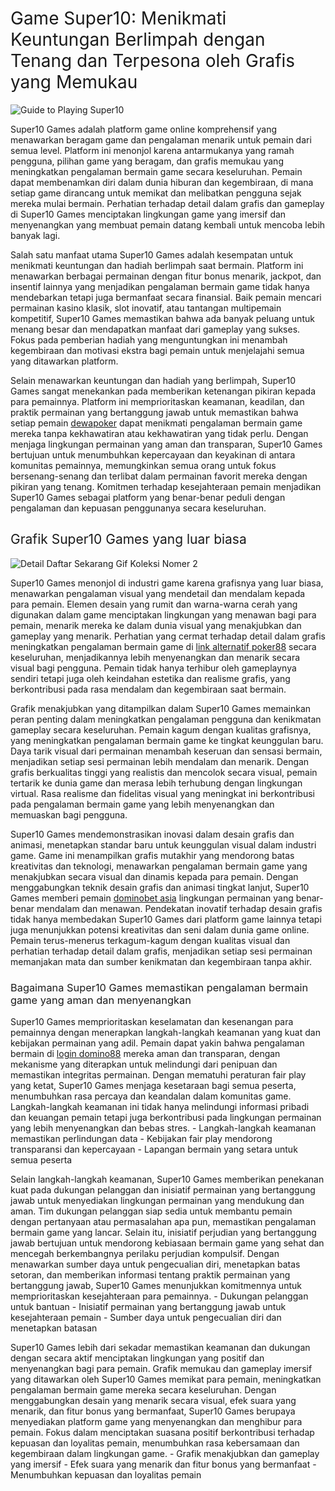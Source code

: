 <h1><span style="font-weight: 400;">Game Super10: Menikmati Keuntungan Berlimpah dengan Tenang dan Terpesona oleh Grafis yang Memukau</span></h1>
<p><img src="https://www.triplehq.com/wp-content/uploads/2024/01/Guide-to-Playing-Super10-770x380.jpg" alt="Guide to Playing Super10" /></p>
<p><span style="font-weight: 400;">Super10 Games adalah platform game online komprehensif yang menawarkan beragam game dan pengalaman menarik untuk pemain dari semua level. Platform ini menonjol karena antarmukanya yang ramah pengguna, pilihan game yang beragam, dan grafis memukau yang meningkatkan pengalaman bermain game secara keseluruhan. Pemain dapat membenamkan diri dalam dunia hiburan dan kegembiraan, di mana setiap game dirancang untuk memikat dan melibatkan pengguna sejak mereka mulai bermain. Perhatian terhadap detail dalam grafis dan gameplay di Super10 Games menciptakan lingkungan game yang imersif dan menyenangkan yang membuat pemain datang kembali untuk mencoba lebih banyak lagi.</span></p>
<p><span style="font-weight: 400;">Salah satu manfaat utama Super10 Games adalah kesempatan untuk menikmati keuntungan dan hadiah berlimpah saat bermain. Platform ini menawarkan berbagai permainan dengan fitur bonus menarik, jackpot, dan insentif lainnya yang menjadikan pengalaman bermain game tidak hanya mendebarkan tetapi juga bermanfaat secara finansial. Baik pemain mencari permainan kasino klasik, slot inovatif, atau tantangan multipemain kompetitif, Super10 Games memastikan bahwa ada banyak peluang untuk menang besar dan mendapatkan manfaat dari gameplay yang sukses. Fokus pada pemberian hadiah yang menguntungkan ini menambah kegembiraan dan motivasi ekstra bagi pemain untuk menjelajahi semua yang ditawarkan platform.</span></p>
<p><span style="font-weight: 400;">Selain menawarkan keuntungan dan hadiah yang berlimpah, Super10 Games sangat menekankan pada memberikan ketenangan pikiran kepada para pemainnya. Platform ini memprioritaskan keamanan, keadilan, dan praktik permainan yang bertanggung jawab untuk memastikan bahwa setiap pemain </span><a href="https://45.84.0.243/"><span style="font-weight: 400;">dewapoker</span></a><span style="font-weight: 400;"> dapat menikmati pengalaman bermain game mereka tanpa kekhawatiran atau kekhawatiran yang tidak perlu. Dengan menjaga lingkungan permainan yang aman dan transparan, Super10 Games bertujuan untuk menumbuhkan kepercayaan dan keyakinan di antara komunitas pemainnya, memungkinkan semua orang untuk fokus bersenang-senang dan terlibat dalam permainan favorit mereka dengan pikiran yang tenang. Komitmen terhadap kesejahteraan pemain menjadikan Super10 Games sebagai platform yang benar-benar peduli dengan pengalaman dan kepuasan penggunanya secara keseluruhan.</span></p>
<h2><span style="font-weight: 400;">Grafik Super10 Games yang luar biasa</span></h2>
<p><span style="font-weight: 400;"><img src="https://cdn.kibrispdr.org/data/1759/daftar-sekarang-gif-1.gif" alt="Detail Daftar Sekarang Gif Koleksi Nomer 2" /></span></p>
<p><span style="font-weight: 400;">Super10 Games menonjol di industri game karena grafisnya yang luar biasa, menawarkan pengalaman visual yang mendetail dan mendalam kepada para pemain. Elemen desain yang rumit dan warna-warna cerah yang digunakan dalam game menciptakan lingkungan yang menawan bagi para pemain, menarik mereka ke dalam dunia visual yang menakjubkan dan gameplay yang menarik. Perhatian yang cermat terhadap detail dalam grafis meningkatkan pengalaman bermain game di </span><a href="https://185.170.212.56/"><span style="font-weight: 400;">link alternatif poker88</span></a><span style="font-weight: 400;"> secara keseluruhan, menjadikannya lebih menyenangkan dan menarik secara visual bagi pengguna. Pemain tidak hanya terhibur oleh gameplaynya sendiri tetapi juga oleh keindahan estetika dan realisme grafis, yang berkontribusi pada rasa mendalam dan kegembiraan saat bermain.</span></p>
<p><span style="font-weight: 400;">Grafik menakjubkan yang ditampilkan dalam Super10 Games memainkan peran penting dalam meningkatkan pengalaman pengguna dan kenikmatan gameplay secara keseluruhan. Pemain kagum dengan kualitas grafisnya, yang meningkatkan pengalaman bermain game ke tingkat keunggulan baru. Daya tarik visual dari permainan menambah keseruan dan sensasi bermain, menjadikan setiap sesi permainan lebih mendalam dan menarik. Dengan grafis berkualitas tinggi yang realistis dan mencolok secara visual, pemain tertarik ke dunia game dan merasa lebih terhubung dengan lingkungan virtual. Rasa realisme dan fidelitas visual yang meningkat ini berkontribusi pada pengalaman bermain game yang lebih menyenangkan dan memuaskan bagi pengguna.</span></p>
<p><span style="font-weight: 400;">Super10 Games mendemonstrasikan inovasi dalam desain grafis dan animasi, menetapkan standar baru untuk keunggulan visual dalam industri game. Game ini menampilkan grafis mutakhir yang mendorong batas kreativitas dan teknologi, menawarkan pengalaman bermain game yang menakjubkan secara visual dan dinamis kepada para pemain. Dengan menggabungkan teknik desain grafis dan animasi tingkat lanjut, Super10 Games memberi pemain </span><a href="https://31.14.238.81/"><span style="font-weight: 400;">dominobet asia</span></a><span style="font-weight: 400;"> lingkungan permainan yang benar-benar mendalam dan menawan. Pendekatan inovatif terhadap desain grafis tidak hanya membedakan Super10 Games dari platform game lainnya tetapi juga menunjukkan potensi kreativitas dan seni dalam dunia game online. Pemain terus-menerus terkagum-kagum dengan kualitas visual dan perhatian terhadap detail dalam grafis, menjadikan setiap sesi permainan memanjakan mata dan sumber kenikmatan dan kegembiraan tanpa akhir.</span></p>
<h3><span style="font-weight: 400;">Bagaimana Super10 Games memastikan pengalaman bermain game yang aman dan menyenangkan</span></h3>
<p><span style="font-weight: 400;">Super10 Games memprioritaskan keselamatan dan kesenangan para pemainnya dengan menerapkan langkah-langkah keamanan yang kuat dan kebijakan permainan yang adil. Pemain dapat yakin bahwa pengalaman bermain di </span><a href="https://67.205.148.8/"><span style="font-weight: 400;">login domino88</span></a><span style="font-weight: 400;"> mereka aman dan transparan, dengan mekanisme yang diterapkan untuk melindungi dari penipuan dan memastikan integritas permainan. Dengan mematuhi peraturan fair play yang ketat, Super10 Games menjaga kesetaraan bagi semua peserta, menumbuhkan rasa percaya dan keandalan dalam komunitas game. Langkah-langkah keamanan ini tidak hanya melindungi informasi pribadi dan keuangan pemain tetapi juga berkontribusi pada lingkungan permainan yang lebih menyenangkan dan bebas stres. - Langkah-langkah keamanan memastikan perlindungan data - Kebijakan fair play mendorong transparansi dan kepercayaan - Lapangan bermain yang setara untuk semua peserta</span></p>
<p><span style="font-weight: 400;">Selain langkah-langkah keamanan, Super10 Games memberikan penekanan kuat pada dukungan pelanggan dan inisiatif permainan yang bertanggung jawab untuk menyediakan lingkungan permainan yang mendukung dan aman. Tim dukungan pelanggan siap sedia untuk membantu pemain dengan pertanyaan atau permasalahan apa pun, memastikan pengalaman bermain game yang lancar. Selain itu, inisiatif perjudian yang bertanggung jawab bertujuan untuk mendorong kebiasaan bermain game yang sehat dan mencegah berkembangnya perilaku perjudian kompulsif. Dengan menawarkan sumber daya untuk pengecualian diri, menetapkan batas setoran, dan memberikan informasi tentang praktik permainan yang bertanggung jawab, Super10 Games menunjukkan komitmennya untuk memprioritaskan kesejahteraan para pemainnya. - Dukungan pelanggan untuk bantuan - Inisiatif permainan yang bertanggung jawab untuk kesejahteraan pemain - Sumber daya untuk pengecualian diri dan menetapkan batasan</span></p>
<p><span style="font-weight: 400;">Super10 Games lebih dari sekadar memastikan keamanan dan dukungan dengan secara aktif menciptakan lingkungan yang positif dan menyenangkan bagi para pemain. Grafik memukau dan gameplay imersif yang ditawarkan oleh Super10 Games memikat para pemain, meningkatkan pengalaman bermain game mereka secara keseluruhan. Dengan menggabungkan desain yang menarik secara visual, efek suara yang menarik, dan fitur bonus yang bermanfaat, Super10 Games berupaya menyediakan platform game yang menyenangkan dan menghibur para pemain. Fokus dalam menciptakan suasana positif berkontribusi terhadap kepuasan dan loyalitas pemain, menumbuhkan rasa kebersamaan dan kegembiraan dalam lingkungan game. - Grafik menakjubkan dan gameplay yang imersif - Efek suara yang menarik dan fitur bonus yang bermanfaat - Menumbuhkan kepuasan dan loyalitas pemain</span></p>
<p>&nbsp;</p>
